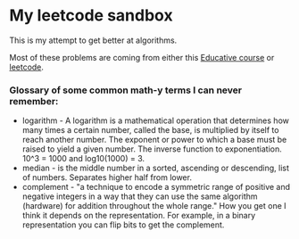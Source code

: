 # My leetcode sandbox

This is my attempt to get better at algorithms.

Most of these problems are coming from either this [Educative course](https://www.educative.io/courses/grokking-the-coding-interview) or [leetcode](https://leetcode.com/problemset/all).

### Glossary of some common math-y terms I can never remember:

- logarithm - A logarithm is a mathematical operation that determines how many times a certain number, called the base, is multiplied by itself to reach another number. The exponent or power to which a base must be raised to yield a given number. The inverse function to exponentiation. 10^3 = 1000 and log10(1000) = 3.
- median - is the middle number in a sorted, ascending or descending, list of numbers. Separates higher half from lower.
- complement - "a technique to encode a symmetric range of positive and negative integers in a way that they can use the same algorithm (hardware) for addition throughout the whole range." How you get one I think it depends on the representation. For example, in a binary representation you can flip bits to get the complement.
